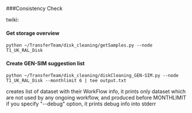 ###Consistency Check

twiki: 

#### Get storage overview
```
python ~/TransferTeam/disk_cleaning/getSamples.py --node T1_UK_RAL_Disk
```
#### Create GEN-SIM suggestion list
```
python ~/TransferTeam/disk_cleaning/diskCleaning_GEN-SIM.py --node T1_UK_RAL_Disk --monthlimit 6 | tee output.txt
```
creates list of dataset with their WorkFlow info, it prints only dataset which are not used by any ongoing workflow, and produced before MONTHLIMIT
if you specify "--debug" option, it prints debug info into stderr
